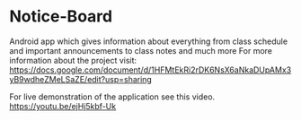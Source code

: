 # Notice-Board
Android app which gives information about everything from class schedule and important announcements to class notes and much more
For more information about the project visit: https://docs.google.com/document/d/1HFMtEkRi2rDK6NsX6aNkaDUpAMx3yB9wdheZMeLSaZE/edit?usp=sharing

For live demonstration of the application see this video.
https://youtu.be/ejHj5kbf-Uk
